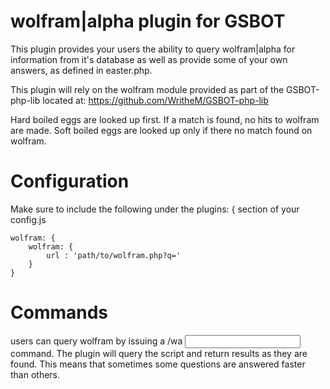 # wolfram|alpha plugin for GSBOT

This plugin provides your users the ability to query wolfram|alpha for information from it's database as well as provide some of your own answers, as defined in easter.php.

This plugin will rely on the wolfram module provided as part of the GSBOT-php-lib located at: https://github.com/WritheM/GSBOT-php-lib

Hard boiled eggs are looked up first. If a match is found, no hits to wolfram are made.
Soft boiled eggs are looked up only if there no match found on wolfram. 

# Configuration

Make sure to include the following under the plugins: { section of your config.js

    wolfram: {
        wolfram: {
            url : 'path/to/wolfram.php?q='
        }
    }
    
# Commands

users can query wolfram by issuing a /wa <input> command. The plugin will query the script and return results as they are found. This means that sometimes some questions are answered faster than others.
